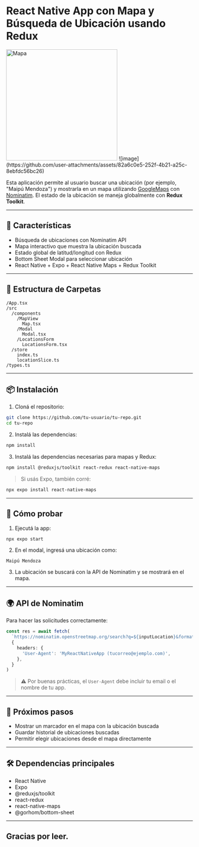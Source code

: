 # React Native App con Mapa y Búsqueda de Ubicación usando Redux

<img src="https://github.com/user-attachments/assets/7a4e0b94-bcd2-49ea-bff8-794d3ae61747" alt="Mapa" width="300"/>
![image](https://github.com/user-attachments/assets/82a6c0e5-252f-4b21-a25c-8ebfdc56bc26)

Esta aplicación permite al usuario buscar una ubicación (por ejemplo, "Maipú Mendoza") y mostrarla en un mapa utilizando [GoogleMaps](https://github.com/react-native-maps/react-native-maps) con [Nominatim](https://nominatim.openstreetmap.org/). El estado de la ubicación se maneja globalmente con **Redux Toolkit**.

---

## 🚀 Características

- Búsqueda de ubicaciones con Nominatim API
- Mapa interactivo que muestra la ubicación buscada
- Estado global de latitud/longitud con Redux
- Bottom Sheet Modal para seleccionar ubicación
- React Native + Expo + React Native Maps + Redux Toolkit

---

## 📁 Estructura de Carpetas

```
/App.tsx
/src
  /components
    /MapView
      Map.tsx
    /Modal
      Modal.tsx
    /LocationsForm
      LocationsForm.tsx
  /store
    index.ts
    locationSlice.ts
/types.ts
```

---

## 📦 Instalación

1. Cloná el repositorio:

```bash
git clone https://github.com/tu-usuario/tu-repo.git
cd tu-repo
```

2. Instalá las dependencias:

```bash
npm install
```

3. Instalá las dependencias necesarias para mapas y Redux:

```bash
npm install @reduxjs/toolkit react-redux react-native-maps
```

> Si usás Expo, también corré:

```bash
npx expo install react-native-maps
```

---

## 🧪 Cómo probar

1. Ejecutá la app:

```bash
npx expo start
```

2. En el modal, ingresá una ubicación como:

```
Maipú Mendoza
```

3. La ubicación se buscará con la API de Nominatim y se mostrará en el mapa.

---

## 🌍 API de Nominatim

Para hacer las solicitudes correctamente:

```ts
const res = await fetch(
  `https://nominatim.openstreetmap.org/search?q=${inputLocation}&format=json`,
  {
    headers: {
      'User-Agent': 'MyReactNativeApp (tucorreo@ejemplo.com)',
    },
  }
)
```

> ⚠️ Por buenas prácticas, el `User-Agent` debe incluir tu email o el nombre de tu app.

---

## 🧠 Próximos pasos

- Mostrar un marcador en el mapa con la ubicación buscada
- Guardar historial de ubicaciones buscadas
- Permitir elegir ubicaciones desde el mapa directamente

---

## 🛠 Dependencias principales

- React Native
- Expo
- @reduxjs/toolkit
- react-redux
- react-native-maps
- @gorhom/bottom-sheet

---

## Gracias por leer.
